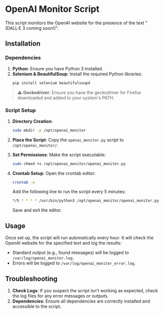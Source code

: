 # OpenAI Monitor Script

This script monitors the OpenAI website for the presence of the text "(DALL·E 3 coming soon!)".

## Installation

### Dependencies

1. **Python**: Ensure you have Python 3 installed.
2. **Selenium & BeautifulSoup**: Install the required Python libraries:
   ```bash
   pip install selenium beautifulsoup4
   ```

> :warning: **Geckodriver**: Ensure you have the geckodriver for Firefox downloaded and added to your system's PATH.

### Script Setup

1. **Directory Creation**:
   ```bash
   sudo mkdir -p /opt/openai_monitor
   ```

2. **Place the Script**:
   Copy the `openai_monitor.py` script to `/opt/openai_monitor/`.

3. **Set Permissions**:
   Make the script executable:
   ```bash
   sudo chmod +x /opt/openai_monitor/openai_monitor.py
   ```

4. **Crontab Setup**:
   Open the crontab editor:
   ```bash
   crontab -e
   ```

   Add the following line to run the script every 5 minutes:
   ```bash
   */5 * * * * /usr/bin/python3 /opt/openai_monitor/openai_monitor.py >> /var/log/openai_monitor.log 2>> /var/log/openai_monitor_error.log
   ```

   Save and exit the editor.

## Usage

Once set up, the script will run automatically every hour. It will check the OpenAI website for the specified text and log the results:

- Standard output (e.g., found messages) will be logged to `/var/log/openai_monitor.log`.
- Errors will be logged to `/var/log/openai_monitor_error.log`.

## Troubleshooting

1. **Check Logs**: If you suspect the script isn't working as expected, check the log files for any error messages or outputs.
2. **Dependencies**: Ensure all dependencies are correctly installed and accessible to the script.
